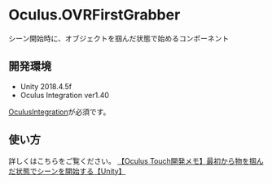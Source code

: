 # Oculus.OVRFirstGrabber
シーン開始時に、オブジェクトを掴んだ状態で始めるコンポーネント

## 開発環境
- Unity 2018.4.5f
- Oculus Integration ver1.40

[OculusIntegration](https://assetstore.unity.com/packages/tools/integration/oculus-integration-82022)が必須です。


## 使い方
詳しくはこちらをご覧ください。
[【Oculus Touch開発メモ】最初から物を掴んだ状態でシーンを開始する【Unity】](https://raspberly.hateblo.jp/entry/OVRFirstGrabber)
